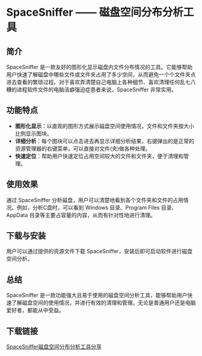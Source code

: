 # SpaceSniffer —— 磁盘空间分布分析工具

## 简介
SpaceSniffer 是一款友好的图形化显示磁盘内文件分布情况的工具。它能够帮助用户快速了解磁盘中哪些文件或文件夹占用了多少空间，从而避免一个个文件夹点进去查看的繁琐过程。对于喜欢弄清楚自己电脑上各种细节、喜欢清理任何乱七八糟的进程软件文件的电脑洁癖强迫症患者来说，SpaceSniffer 非常实用。

## 功能特点
- **图形化显示**：以直观的图形方式展示磁盘空间使用情况，文件和文件夹按大小比例显示图块。
- **详细分析**：每个图块可以点击进去再显示详细分析结果，右键弹出的是正常的资源管理器的右键菜单，可以直接对文件(夹)做各种处理。
- **快速定位**：帮助用户快速定位占用空间较大的文件和文件夹，便于清理和管理。

## 使用效果
通过 SpaceSniffer 分析磁盘，用户可以清楚地看到各个文件夹和文件的占用情况。例如，分析C盘时，可以看到 Windows 目录、Program Files 目录、AppData 目录等主要占容量的内容，从而有针对性地进行清理。

## 下载与安装
用户可以通过提供的资源文件下载 SpaceSniffer，安装后即可启动软件进行磁盘空间分析。

## 总结
SpaceSniffer 是一款功能强大且易于使用的磁盘空间分析工具，能够帮助用户快速了解磁盘空间的使用情况，并进行有效的清理和管理。无论是普通用户还是电脑爱好者，都能从中受益。

## 下载链接

[SpaceSniffer磁盘空间分布分析工具分享](https://pan.quark.cn/s/1bf7a29f05c4)